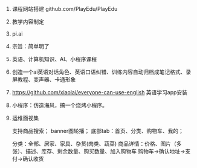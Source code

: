 1. 课程网站搭建 github.com/PlayEdu/PlayEdu
2. 教学内容制定
3. pi.ai
4. 宗旨：简单明了
5. 英语、计算机知识、AI、小程序课程
6. 创造一个ai英语对话角色、英语口语纠错、训练内容自动归档成笔记格式、录屏教程、变声器、卡通形象
7. https://github.com/xiaolai/everyone-can-use-english   英语学习app安装
8. 小程序：仿造海风，搞一个烧烤小程序。
9. 运维面视集

   支持商品搜索；
   banner图轮播；
   底部tab：首页、分类、购物车、我的；

   分类：全部、居家、家具、杂货(肉类、蔬菜)
   商品详情：价格、图片（多张）、描述、库存、剩余数量、购买数量、加入购物车
   购物车->确认地址->支付->确认收货
   
   
